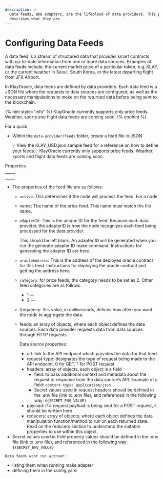 ```yaml
---
description: >-
  Data feeds, aka adapters, are the lifeblood of data providers. This page
  describes what they are
---
```


# Configuring Data Feeds

A data feed is a stream of structured data that provides smart contracts with up-to-date information from one or more data sources. Examples of data feeds include: the current market price of a particular token, e.g. KLAY, or the current weather in Seoul, South Korea, or the latest departing flight from JFK Airport.

In KlayOracle, data feeds are defined by data providers. Each data feed is a JSON file where the requests to data sources are configured, as well as the necessary manipulations to make on the returned data before being sent to the blockchain.

{% hint style="info" %}
KlayOracle currently supports only price feeds. Weather, sports and flight data feeds are coming soon.
{% endhint %}

For a quick&#x20;

*   Within the `data-provider/feeds` folder, create a feed file in JSON.

    💡 View the KLAY\_USD.json sample feed for a reference on how to define your feeds.💡 KlayOracle currently only supports price feeds. Weather, sports and flight data feeds are coming soon.

Properties

|   |   |
| - | - |
|   |   |
|   |   |
|   |   |

* The properties of the feed file are as follows:
  * `active`. This determines if the node will process the feed. For a node
  * name: The name of the price feed. This name must match the file name.
  *   `adapterId`: This is the unique ID for the feed. Because each data provider, the adapterID is how the node recognizes each feed being processed for the data provider.

      This should be left blank. An adapter ID will be generated when you run the generate adapter ID make command. Instructions for generating the adapter ID are here.
  * `oracleAddress`: This is the address of the deployed oracle contract for this feed. Instructions for deploying the oracle contract and getting the address here.
  * `category`: for price feeds, the category needs to be set as 2. Other feed categories are as follows:
    * 1 —
    * 2 —
  * frequency: this value, in milliseconds, defines how often you want the node to aggregate the data.
  *   feeds: an array of objects, where each object defines the data sources. Each data provider requests data from data sources through HTTP requests.

      Data source properties:

      * url: link to the API endpoint which provides the data for that feed.
      * request-type: designates the type of request being made to the API endpoint. 0 for GET, 1 for POST request
      * headers: array of objects. each object is a field
        * field: to pass additional context and metadata about the request or response from the data source’s API. Example of a field: `content-type: application/json`
        * Secret values used in request headers should be defined in the .env file (link to .env file), and referenced in the following way: `${SECRET_ENV_VALUE}`
      * payload: if a request payload is being sent for a POST request, it should be written here
      * reducers: array of objects, where each object defines the data manipulation function/method to run on each returned state. Read on the reducers section to understand the suitable properties to use within this object.
* Secret values used in field property values should be defined in the .env file (link to .env file), and referenced in the following way: `${SECRET_ENV_VALUE}`



`Data feeds wont run without:`

* listing them when running make adapter
* defining them in the config.yaml
